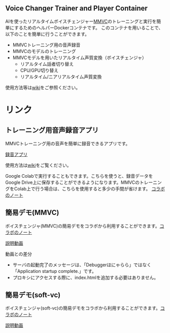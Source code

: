 Voice Changer Trainer and Player Container
----
AIを使ったリアルタイムボイスチェンジャー[MMVC](https://github.com/isletennos/MMVC_Trainer)のトレーニングと実行を簡単にするためのヘルパーDockerコンテナです。
このコンテナを用いることで、以下のことを簡単に行うことができます。

- MMVCトレーニング用の音声録音
- MMVCのモデルのトレーニング
- MMVCモデルを用いたリアルタイム声質変換（ボイスチェンジャ）
  - リアルタイム話者切り替え
  - CPU/GPU切り替え
  - リアルタイム/ニアリアルタイム声質変換

使用方法等は[wiki](https://github.com/w-okada/voice-changer/wiki)をご参照ください。

# リンク
## トレーニング用音声録音アプリ

MMVCトレーニング用の音声を簡単に録音できるアプリです。

[録音アプリ](https://w-okada.github.io/voice-changer/)


使用方法は[wiki](https://github.com/w-okada/voice-changer/wiki/500_%E3%83%AC%E3%82%B3%E3%83%BC%E3%83%80%E3%83%BC)をご覧ください。


Google Colabで実行することもできます。こちらを使うと、録音データをGoogle Drive上に保存することができるようになります。MMVCのトレーニングをColab上で行う場合は、こちらを使用すると多少の手間が省けます。
[コラボのノート](https://github.com/w-okada/voice-changer/blob/master/VoiceRecorder.ipynb)

## 簡易デモ(MMVC)
ボイスチェンジャ(MMVC)の簡易デモをコラボから利用することができます。[コラボのノート](https://github.com/w-okada/voice-changer/blob/dev/VoiceChangerDemo.ipynb)

[説明動画](https://twitter.com/DannadoriYellow/status/1564897136999022592)

動画との差分

- サーバの起動完了のメッセージは、「Debuggerほにゃらら」ではなく「Application startup complete.」です。
- プロキシにアクセスする際に、index.htmlを追加する必要はありません。

## 簡易デモ(soft-vc)
ボイスチェンジャ(soft-vc)の簡易デモをコラボから利用することができます。[コラボのノート](https://github.com/w-okada/voice-changer/blob/master/SoftVcDemo.ipynb)

[説明動画](https://twitter.com/DannadoriYellow/status/1564897136999022592)


